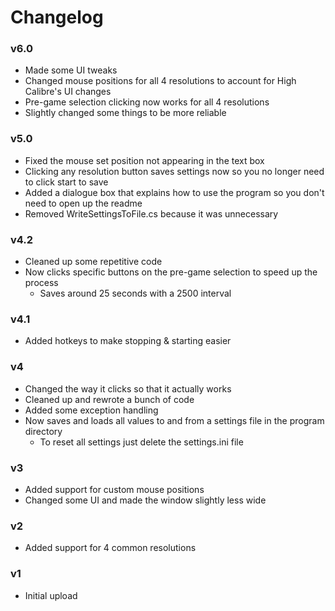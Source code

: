 ﻿# Changelog
### v6.0
- Made some UI tweaks
- Changed mouse positions for all 4 resolutions to account for High Calibre's UI changes
- Pre-game selection clicking now works for all 4 resolutions
- Slightly changed some things to be more reliable
### v5.0
- Fixed the mouse set position not appearing in the text box
- Clicking any resolution button saves settings now so you no longer need to click start to save
- Added a dialogue box that explains how to use the program so you don't need to open up the readme
- Removed WriteSettingsToFile.cs because it was unnecessary
### v4.2
- Cleaned up some repetitive code
- Now clicks specific buttons on the pre-game selection to speed up the process
  - Saves around 25 seconds with a 2500 interval
### v4.1
- Added hotkeys to make stopping & starting easier
### v4
- Changed the way it clicks so that it actually works
- Cleaned up and rewrote a bunch of code
- Added some exception handling
- Now saves and loads all values to and from a settings file in the program directory
  - To reset all settings just delete the settings.ini file
### v3
- Added support for custom mouse positions
- Changed some UI and made the window slightly less wide
### v2
- Added support for 4 common resolutions
### v1
- Initial upload
